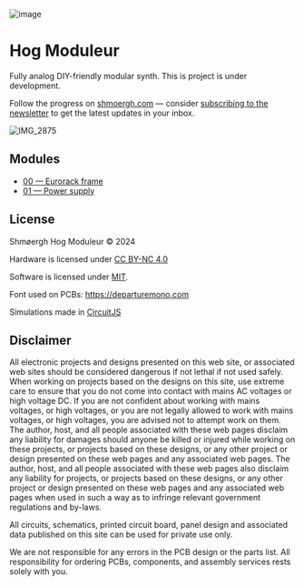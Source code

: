 ![image](https://github.com/user-attachments/assets/776c0790-6a1d-4400-9554-031cb7f48dc3)

# Hog Moduleur

Fully analog DIY-friendly modular synth. This is project is under development.

Follow the progress on [shmoergh.com](https://www.shmoergh.com/hog-moduleur/) — consider [subscribing to the newsletter](https://www.shmoergh.com/hog-moduleur/#/portal/signup) to get the latest updates in your inbox.

![IMG_2875](https://github.com/user-attachments/assets/f11697e5-3eaf-430f-859a-4698d4d69d7a)

## Modules

- [00 — Eurorack frame](https://github.com/shmoergh/hog-moduleur/tree/main/00-eurorack-frame)
- [01 — Power supply](https://github.com/shmoergh/hog-moduleur/tree/main/01-psu)

## License

Shmøergh Hog Moduleur © 2024

Hardware is licensed under [CC BY-NC 4.0](https://creativecommons.org/licenses/by-nc/4.0/)

Software is licensed under [MIT](https://opensource.org/license/mit).

Font used on PCBs: https://departuremono.com

Simulations made in [CircuitJS](https://www.falstad.com/circuit/circuitjs.html)

## Disclaimer

All electronic projects and designs presented on this web site, or associated web sites should be considered dangerous if not lethal if not used safely. When working on projects based on the designs on this site, use extreme care to ensure that you do not come into contact with mains AC voltages or high voltage DC. If you are not confident about working with mains voltages, or high voltages, or you are not legally allowed to work with mains voltages, or high voltages, you are advised not to attempt work on them. The author, host, and all people associated with these web pages disclaim any liability for damages should anyone be killed or injured while working on these projects, or projects based on these designs, or any other project or design presented on these web pages and any associated web pages. The author, host, and all people associated with these web pages also disclaim any liability for projects, or projects based on these designs, or any other project or design presented on these web pages and any associated web pages when used in such a way as to infringe relevant government regulations and by-laws.

All circuits, schematics, printed circuit board, panel design and associated data published on this site can be used for private use only.

We are not responsible for any errors in the PCB design or the parts list. All responsibility for ordering PCBs, components, and assembly services rests solely with you.
